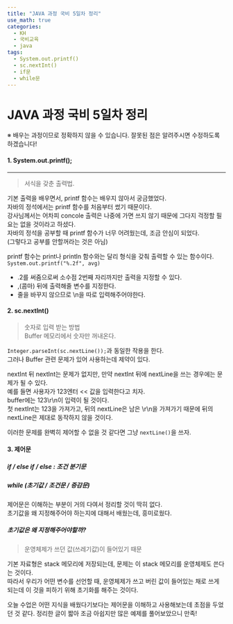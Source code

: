 ```yaml
---
title: "JAVA 과정 국비 5일차 정리"
use_math: true
categories:
  - KH
  - 국비교육
  - java
tags:
  - System.out.printf()
  - sc.nextInt()
  - if문
  - while문
---
```



# JAVA 과정 국비 5일차 정리  
※ 배우는 과정이므로 정확하지 않을 수 있습니다. 잘못된 점은 알려주시면 수정하도록 하겠습니다!  




#### 1. System.out.printf();  
---

> 서식을 갖춘 출력법.  

기본 출력을 배우면서, printf 함수는 배우지 않아서 궁금했었다.  
자바의 정석에서는 printf 함수를 처음부터 썼기 때문이다.  
강사님께서는 어차피 concole 출력은 나중에 가면 쓰지 않기 때문에 그다지 걱정할 필요는 없을 것이라고 하셨다.  
자바의 정석을 공부할 때 printf 함수가 너무 어려웠는데, 조금 안심이 되었다.  
(그렇다고 공부를 안할꺼라는 것은 아님)  



printf 함수는 print나 println 함수와는 달리 형식을 갖춰 출력할 수 있는 함수이다.  
`System.out.printf("%.2f", avg)` 

+ .2를 써줌으로써 소수점 2번째 자리까지만 출력을 지정할 수 있다.  
+ ,(콤마) 뒤에 출력해줄 변수를 지정한다.  
+ 줄을 바꾸지 않으므로 \n을 따로 입력해주어야한다.  




#### 2. sc.nextInt()  

> 숫자로 입력 받는 방법  
> Buffer 메모리에서 숫자만 꺼내온다.  

`Integer.parseInt(sc.nextLine());`과 동일한 작용을 한다.  
그러나 Buffer 관련 문제가 있어 사용하는데 제약이 있다.  



nextInt 뒤 nextInt는 문제가 없지만, 만약 nextInt 뒤에 nextLine을 쓰는 경우에는 문제가 될 수 있다.  
예를 들면 사용자가 123엔터 << 값을 입력한다고 치자.  
buffer에는 123\r\n이 입력이 될 것이다.  
첫 nextInt는 123을 가져가고, 뒤의 nextLine은 남은 \r\n을 가져가기 때문에 뒤의 nextLine은 제대로 동작하지 않을 것이다.  



이러한 문제를 완벽히 제어할 수 없을 것 같다면 그냥 `nextLine()`을 쓰자.  



#### 3. 제어문  

##### if / else if / else : 조건 분기문 
##### while (초기값 / 조건문 / 증감문)

제어문은 이해하는 부분이 거의 다여서 정리할 것이 딱히 없다.  
초기값을 왜 지정해주어야 하는지에 대해서 배웠는데, 흥미로웠다.  

##### 초기값은 왜 지정해주어야할까?

> 운영체제가 쓰던 값(쓰레기값)이 들어있기 때문

기본 자료형은 stack 메모리에 저장되는데, 문제는 이 stack 메모리를 운영체제도 쓴다는 것이다.  
따라서 우리가 어떤 변수를 선언할 때, 운영체제가 쓰고 버린 값이 들어있는 채로 쓰게 되는데 이 것을 피하기 위해 초기화를 해주는 것이다.  



오늘 수업은 어떤 지식을 배웠다기보다는 제어문을 이해하고 사용해보는데 초점을 두었던 것 같다.  정리한 글이 짧아 조금 아쉽지만 많은 예제를 풀어보았으니 만족!  